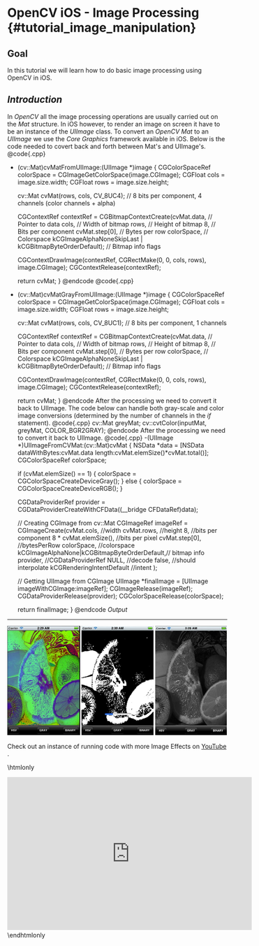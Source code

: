 OpenCV iOS - Image Processing {#tutorial_image_manipulation}
=============================

Goal
----

In this tutorial we will learn how to do basic image processing using OpenCV in iOS.

*Introduction*
--------------

In *OpenCV* all the image processing operations are usually carried out on the *Mat* structure. In
iOS however, to render an image on screen it have to be an instance of the *UIImage* class. To
convert an *OpenCV Mat* to an *UIImage* we use the *Core Graphics* framework available in iOS. Below
is the code needed to covert back and forth between Mat's and UIImage's.
@code{.cpp}
- (cv::Mat)cvMatFromUIImage:(UIImage *)image
{
  CGColorSpaceRef colorSpace = CGImageGetColorSpace(image.CGImage);
  CGFloat cols = image.size.width;
  CGFloat rows = image.size.height;

  cv::Mat cvMat(rows, cols, CV_8UC4); // 8 bits per component, 4 channels (color channels + alpha)

  CGContextRef contextRef = CGBitmapContextCreate(cvMat.data,                 // Pointer to  data
                                                 cols,                       // Width of bitmap
                                                 rows,                       // Height of bitmap
                                                 8,                          // Bits per component
                                                 cvMat.step[0],              // Bytes per row
                                                 colorSpace,                 // Colorspace
                                                 kCGImageAlphaNoneSkipLast |
                                                 kCGBitmapByteOrderDefault); // Bitmap info flags

  CGContextDrawImage(contextRef, CGRectMake(0, 0, cols, rows), image.CGImage);
  CGContextRelease(contextRef);

  return cvMat;
}
@endcode
@code{.cpp}
- (cv::Mat)cvMatGrayFromUIImage:(UIImage *)image
{
  CGColorSpaceRef colorSpace = CGImageGetColorSpace(image.CGImage);
  CGFloat cols = image.size.width;
  CGFloat rows = image.size.height;

  cv::Mat cvMat(rows, cols, CV_8UC1); // 8 bits per component, 1 channels

  CGContextRef contextRef = CGBitmapContextCreate(cvMat.data,                 // Pointer to data
                                                 cols,                       // Width of bitmap
                                                 rows,                       // Height of bitmap
                                                 8,                          // Bits per component
                                                 cvMat.step[0],              // Bytes per row
                                                 colorSpace,                 // Colorspace
                                                 kCGImageAlphaNoneSkipLast |
                                                 kCGBitmapByteOrderDefault); // Bitmap info flags

  CGContextDrawImage(contextRef, CGRectMake(0, 0, cols, rows), image.CGImage);
  CGContextRelease(contextRef);

  return cvMat;
 }
@endcode
After the processing we need to convert it back to UIImage. The code below can handle both
gray-scale and color image conversions (determined by the number of channels in the *if* statement).
@code{.cpp}
cv::Mat greyMat;
cv::cvtColor(inputMat, greyMat, COLOR_BGR2GRAY);
@endcode
After the processing we need to convert it back to UIImage.
@code{.cpp}
-(UIImage *)UIImageFromCVMat:(cv::Mat)cvMat
{
  NSData *data = [NSData dataWithBytes:cvMat.data length:cvMat.elemSize()*cvMat.total()];
  CGColorSpaceRef colorSpace;

  if (cvMat.elemSize() == 1) {
      colorSpace = CGColorSpaceCreateDeviceGray();
  } else {
      colorSpace = CGColorSpaceCreateDeviceRGB();
  }

  CGDataProviderRef provider = CGDataProviderCreateWithCFData((__bridge CFDataRef)data);

  // Creating CGImage from cv::Mat
  CGImageRef imageRef = CGImageCreate(cvMat.cols,                                 //width
                                     cvMat.rows,                                 //height
                                     8,                                          //bits per component
                                     8 * cvMat.elemSize(),                       //bits per pixel
                                     cvMat.step[0],                            //bytesPerRow
                                     colorSpace,                                 //colorspace
                                     kCGImageAlphaNone|kCGBitmapByteOrderDefault,// bitmap info
                                     provider,                                   //CGDataProviderRef
                                     NULL,                                       //decode
                                     false,                                      //should interpolate
                                     kCGRenderingIntentDefault                   //intent
                                     );


  // Getting UIImage from CGImage
  UIImage *finalImage = [UIImage imageWithCGImage:imageRef];
  CGImageRelease(imageRef);
  CGDataProviderRelease(provider);
  CGColorSpaceRelease(colorSpace);

  return finalImage;
 }
@endcode
*Output*
--------

![image](images/output.jpg)

Check out an instance of running code with more Image Effects on
[YouTube](http://www.youtube.com/watch?v=Ko3K_xdhJ1I) .

\htmlonly
<div align="center">
<iframe width="560" height="350" src="http://www.youtube.com/embed/Ko3K_xdhJ1I" frameborder="0" allowfullscreen></iframe>
</div>
\endhtmlonly


